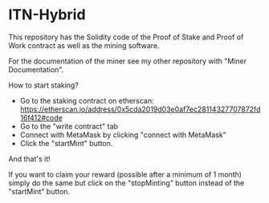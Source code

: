 # ITN-Hybrid

This repository has the Solidity code of the Proof of Stake and Proof of Work contract as well as the mining software.

For the documentation of the miner see my other repository with "Miner Documentation". 

How to start staking?
- Go to the staking contract on etherscan: https://etherscan.io/address/0x5cda2019d03e0af7ec28114327707872fd16f412#code 
- Go to the "write contract" tab
- Connect with MetaMask by clicking "connect with MetaMask"
- Click the "startMint" button. 

And that's it!

If you want to claim your reward (possible after a minimum of 1 month) simply do the same but click on the "stopMinting" button instead of the "startMint" button.
